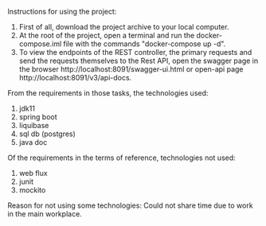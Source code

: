 Instructions for using the project:

1. First of all, download the project archive to your local computer.
2. At the root of the project, open a terminal and run the docker-compose.iml file with the commands "docker-compose up -d".
3. To view the endpoints of the REST controller, the primary requests and send the requests themselves to the Rest API, 
   open the swagger page in the browser http://localhost:8091/swagger-ui.html or open-api page http://localhost:8091/v3/api-docs.

From the requirements in those tasks, the technologies used:
1. jdk11
2. spring boot
3. liquibase
4. sql db (postgres)
5. java doc

Of the requirements in the terms of reference, technologies not used:
1. web flux
2. junit
3. mockito

Reason for not using some technologies: Could not share time due to work in the main workplace.